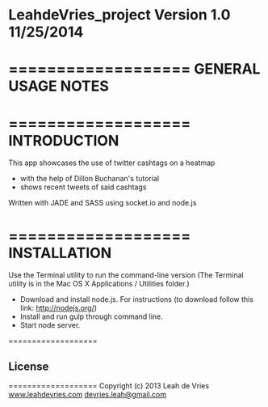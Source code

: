 LeahdeVries_project
Version 1.0 11/25/2014
===================

===================
GENERAL USAGE NOTES
===================

===================
INTRODUCTION
===================
This app showcases the use of twitter cashtags on a heatmap
- with the help of Dillon Buchanan's tutorial
- shows recent tweets of said cashtags

Written with JADE and SASS using socket.io and node.js


===================
INSTALLATION
===================

Use the Terminal utility to run the command-line version (The
Terminal utility is in the Mac OS X Applications / Utilities
folder.)

- Download and install node.js. For instructions (to download follow this link: http://nodejs.org/)
- Install and run gulp through command line.
- Start node server.

===================
## License
===================
Copyright (c) 2013 Leah de Vries
www.leahdevries.com
devries.leah@gmail.com
